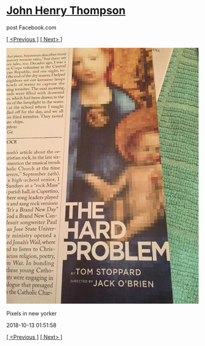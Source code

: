 # [John Henry Thompson](../README.md)
post Facebook.com

[[ <Previous ]](2018-10-13-4.md) [[ Next> ]](2018-10-13-6.md)

[![](../media/2018-10-13/Timeline-Photos-Pixels-in-new-yorker.jpg)](../README.md)

Pixels in new yorker

2018-10-13 01:51:58

[[ <Previous ]](2018-10-13-4.md) [[ Next> ]](2018-10-13-6.md)